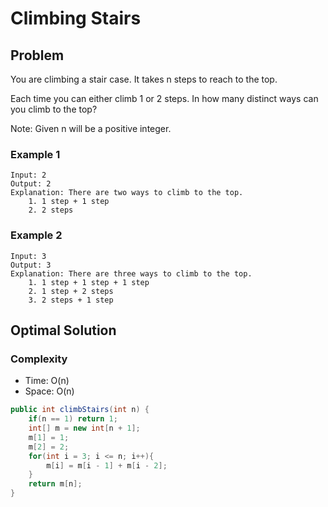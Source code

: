 # Climbing Stairs

## Problem

You are climbing a stair case. It takes n steps to reach to the top.

Each time you can either climb 1 or 2 steps. In how many distinct ways can you climb to the top?

Note: Given n will be a positive integer.

### Example 1

    Input: 2
    Output: 2
    Explanation: There are two ways to climb to the top.
        1. 1 step + 1 step
        2. 2 steps

### Example 2

    Input: 3
    Output: 3
    Explanation: There are three ways to climb to the top.
        1. 1 step + 1 step + 1 step
        2. 1 step + 2 steps
        3. 2 steps + 1 step

## Optimal Solution

### Complexity

- Time: O(n)
- Space: O(n)

```java
public int climbStairs(int n) {
    if(n == 1) return 1;
    int[] m = new int[n + 1];
    m[1] = 1;
    m[2] = 2;
    for(int i = 3; i <= n; i++){
        m[i] = m[i - 1] + m[i - 2];
    }
    return m[n];
}
```
